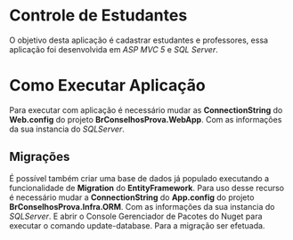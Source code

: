 # Controle de Estudantes

O objetivo desta aplicação é cadastrar estudantes e professores, essa aplicação foi desenvolvida em *ASP MVC 5* e *SQL Server*.


# Como Executar Aplicação

Para executar com aplicação é necessário mudar as **ConnectionString** do **Web.config** do projeto **BrConselhosProva.WebApp**. Com as informações da sua instancia do *SQLServer*. 

## Migrações

É possível também criar uma base de dados já populado executando a funcionalidade de  **Migration** do **EntityFramework**. Para uso desse recurso é necessário mudar a **ConnectionString** do **App.config** do projeto **BrConselhosProva.Infra.ORM**. Com as informações da sua instancia do *SQLServer*.  E abrir o Console Gerenciador de Pacotes do Nuget para executar o comando update-database. Para  a migração ser efetuada.